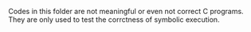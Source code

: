Codes in this folder are not meaningful or even not correct C programs. They are only used to test the corrctness of symbolic execution.